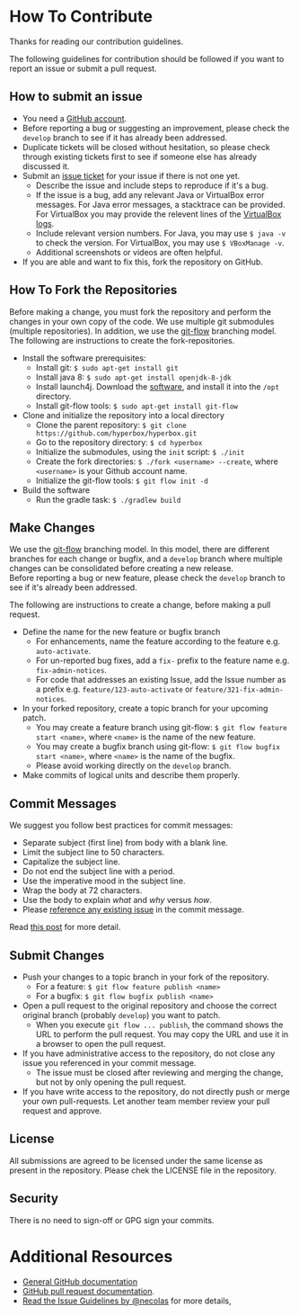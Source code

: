 # How To Contribute

Thanks for reading our contribution guidelines.

The following guidelines for contribution should be followed if you want to report an issue or submit a pull request.


## How to submit an issue

* You need a [GitHub account](https://github.com/signup/free).
* Before reporting a bug or suggesting an improvement, please check the `develop` branch to see if it has already been addressed.
* Duplicate tickets will be closed without hesitation, so please check through existing tickets first to see if someone else has already discussed it.
* Submit an [issue ticket] for your issue if there is not one yet.
    * Describe the issue and include steps to reproduce if it's a bug.
    * If the issue is a bug, add any relevant Java or VirtualBox error messages. For Java error messages, a stacktrace can be provided. For VirtualBox you may provide the relevent lines of the [VirtualBox logs](https://blogs.oracle.com/scoter/virtualbox-log-files-v2).
    * Include relevant version numbers. For Java, you may use `$ java -v` to check the version. For VirtualBox, you may use `$ VBoxManage -v`. 
    * Additional screenshots or videos are often helpful.
* If you are able and want to fix this, fork the repository on GitHub.


## How To Fork the Repositories

Before making a change, you must fork the repository and perform the changes in your own copy of the code.  We use multiple git submodules (multiple repositories). In addition, we use the [git-flow](http://nvie.com/posts/a-successful-git-branching-model/) branching model. The following are instructions to create the fork-repositories.

* Install the software prerequisites:
    * Install git: `$ sudo apt-get install git`
    * Install java 8: `$ sudo apt-get install openjdk-8-jdk`
    * Install launch4j. Download the [software](http://launch4j.sourceforge.net/), and install it into the `/opt` directory.
    * Install git-flow tools: `$ sudo apt-get install git-flow`
* Clone and initialize the repository into a local directory
    * Clone the parent repository: `$ git clone https://github.com/hyperbox/hyperbox.git`
    * Go to the repository directory: `$ cd hyperbox`
    * Initialize the submodules, using the `init` script: `$ ./init`
    * Create the fork directories: `$ ./fork <username> --create`, where `<username>` is your Github account name.
    * Initialize the git-flow tools: `$ git flow init -d`
* Build the software
    * Run the gradle task: `$ ./gradlew build`


## Make Changes

We use the [git-flow](http://nvie.com/posts/a-successful-git-branching-model/) branching model. In this model, there are different branches for each change or bugfix, and a `develop` branch where multiple changes can be consolidated before creating a new release.  
Before reporting a bug or new feature, please check the `develop` branch to see if it's already been addressed.

The following are instructions to create a change, before making a pull request.

* Define the name for the new feature or bugfix branch
    * For enhancements, name the feature according to the feature e.g. `auto-activate`.
    * For un-reported bug fixes, add a `fix-` prefix to the feature name e.g. `fix-admin-notices`.
    * For code that addresses an existing Issue, add the Issue number as a prefix e.g. `feature/123-auto-activate` or `feature/321-fix-admin-notices`.
* In your forked repository, create a topic branch for your upcoming patch. 
    * You may create a feature branch using git-flow: `$ git flow feature start <name>`, where `<name>` is the name of the new feature.
    * You may create a bugfix branch using git-flow: `$ git flow bugfix start <name>`, where `<name>` is the name of the bugfix.
    * Please avoid working directly on the `develop` branch.
* Make commits of logical units and describe them properly.


## Commit Messages

We suggest you follow best practices for commit messages:

* Separate subject (first line) from body with a blank line.
* Limit the subject line to 50 characters.
* Capitalize the subject line.
* Do not end the subject line with a period.
* Use the imperative mood in the subject line.
* Wrap the body at 72 characters.
* Use the body to explain _what_ and _why_ versus _how_.
* Please [reference any existing issue](https://help.github.com/articles/closing-issues-via-commit-messages/) in the commit message.

Read [this post](http://chris.beams.io/posts/git-commit/) for more detail.


## Submit Changes

* Push your changes to a topic branch in your fork of the repository.
    * For a feature: `$ git flow feature publish <name>`
    * For a bugfix: `$ git flow bugfix publish <name>`
* Open a pull request to the original repository and choose the correct original branch (probably `develop`) you want to patch.
    * When you execute `git flow ... publish`, the command shows the URL to perform the pull request. You may copy the URL and use it in a browser to open the pull request.
* If you have administrative access to the repository, do not close any issue you referenced in your commit message.
    * The issue must be closed after reviewing and merging the change, but not by only opening the pull request.
* If you have write access to the repository, do not directly push or merge your own pull-requests. Let another team member review your pull request and approve.


## License

All submissions are agreed to be licensed under the same license as present in the repository. Please chek the LICENSE file in the repository.


## Security

There is no need to sign-off or GPG sign your commits. 


# Additional Resources

* [General GitHub documentation](http://help.github.com/)
* [GitHub pull request documentation](http://help.github.com/send-pull-requests/).
* [Read the Issue Guidelines by @necolas](https://github.com/necolas/issue-guidelines/blob/master/CONTRIBUTING.md) for more details,

[issue ticket]: https://github.com/hyperbox/hyperbox/issues
